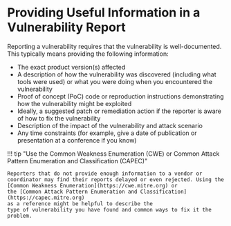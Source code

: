 # Providing Useful Information in a Vulnerability Report
    
Reporting a vulnerability requires that the vulnerability is
well-documented. This typically means providing the following
information:

-   The exact product version(s) affected
-   A description of how the vulnerability was discovered (including
what tools were used) or what you were doing when you encountered
the vulnerability
-   Proof of concept (PoC) code or reproduction instructions
demonstrating how the vulnerability might be exploited
-   Ideally, a suggested patch or remediation action if the reporter is
aware of how to fix the vulnerability
-   Description of the impact of the vulnerability and attack scenario
-   Any time constraints (for example, give a date of publication or
presentation at a conference if you know)

<!-- TODO add some references to other folks talking about good reports -->

!!! tip "Use the Common Weakness Enumeration (CWE) or Common Attack Pattern Enumeration and Classification (CAPEC)"

    Reporters that do not provide enough information to a vendor or
    coordinator may find their reports delayed or even rejected. Using the
    [Common Weakness Enumeration](https://cwe.mitre.org) or
    the [Common Attack Pattern Enumeration and Classification](https://capec.mitre.org)
    as a reference might be helpful to describe the
    type of vulnerability you have found and common ways to fix it the
    problem.

